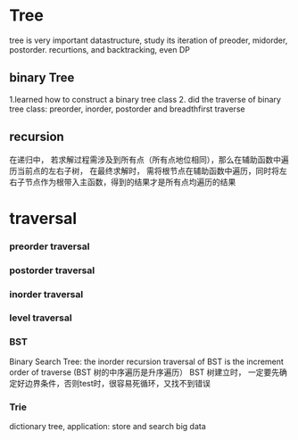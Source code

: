 # Tree
tree is very important datastructure, study its iteration of preoder, midorder, postorder. recurtions, and backtracking, even DP
## binary Tree
1.learned how to construct a binary tree class
2. did the traverse of binary tree class:
  preorder, inorder, postorder and breadthfirst traverse
## recursion
在递归中， 若求解过程需涉及到所有点（所有点地位相同），那么在辅助函数中遍历当前点的左右子树， 在最终求解时， 需将根节点在辅助函数中遍历，同时将左右子节点作为根带入主函数，得到的结果才是所有点均遍历的结果
# traversal
### preorder traversal

### postorder traversal

### inorder traversal

### level traversal
### BST
Binary Search Tree: the inorder recursion traversal of BST is the increment order of traverse (BST 树的中序遍历是升序遍历）
BST 树建立时， 一定要先确定好边界条件，否则test时，很容易死循环，又找不到错误
### Trie
dictionary tree, application: store and search big data
